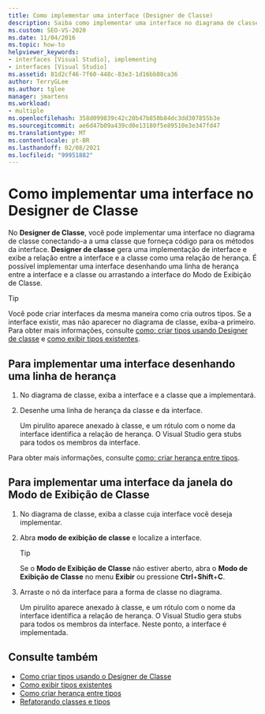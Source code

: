```yaml
---
title: Como implementar uma interface (Designer de Classe)
description: Saiba como implementar uma interface no diagrama de classe conectando-a a uma classe que fornece código para os métodos de interface.
ms.custom: SEO-VS-2020
ms.date: 11/04/2016
ms.topic: how-to
helpviewer_keywords:
- interfaces [Visual Studio], implementing
- interfaces [Visual Studio]
ms.assetid: 81d2cf46-7f60-448c-83e3-1d16bb88ca36
author: TerryGLee
ms.author: tglee
manager: jmartens
ms.workload:
- multiple
ms.openlocfilehash: 358d099839c42c20b47b850b84dc3dd307855b3e
ms.sourcegitcommit: ae6d47b09a439cd0e13180f5e89510e3e347fd47
ms.translationtype: MT
ms.contentlocale: pt-BR
ms.lasthandoff: 02/08/2021
ms.locfileid: "99951882"
---
```

# <a name="how-to-implement-an-interface-in-class-designer"></a>Como implementar uma interface no Designer de Classe

No **Designer de Classe**, você pode implementar uma interface no diagrama de classe conectando-a a uma classe que forneça código para os métodos da interface. **Designer de classe** gera uma implementação de interface e exibe a relação entre a interface e a classe como uma relação de herança. É possível implementar uma interface desenhando uma linha de herança entre a interface e a classe ou arrastando a interface do Modo de Exibição de Classe.

> [!TIP]
> Você pode criar interfaces da mesma maneira como cria outros tipos. Se a interface existir, mas não aparecer no diagrama de classe, exiba-a primeiro. Para obter mais informações, consulte [como: criar tipos usando Designer de classe](how-to-create-types.md) e [como exibir tipos existentes](how-to-view-existing-types.md).

## <a name="to-implement-an-interface-by-drawing-an-inheritance-line"></a>Para implementar uma interface desenhando uma linha de herança

1. No diagrama de classe, exiba a interface e a classe que a implementará.

2. Desenhe uma linha de herança da classe e da interface.

     Um pirulito aparece anexado à classe, e um rótulo com o nome da interface identifica a relação de herança. O Visual Studio gera stubs para todos os membros da interface.

Para obter mais informações, consulte [como: criar herança entre tipos](how-to-create-inheritance-between-types.md).

## <a name="to-implement-an-interface-from-the-class-view-window"></a>Para implementar uma interface da janela do Modo de Exibição de Classe

1. No diagrama de classe, exiba a classe cuja interface você deseja implementar.

2. Abra **modo de exibição de classe** e localize a interface.

    > [!TIP]
    > Se o **Modo de Exibição de Classe** não estiver aberto, abra o **Modo de Exibição de Classe** no menu **Exibir** ou pressione **Ctrl**+**Shift**+**C**.

3. Arraste o nó da interface para a forma de classe no diagrama.

     Um pirulito aparece anexado à classe, e um rótulo com o nome da interface identifica a relação de herança. O Visual Studio gera stubs para todos os membros da interface. Neste ponto, a interface é implementada.

## <a name="see-also"></a>Consulte também

- [Como criar tipos usando o Designer de Classe](how-to-create-types.md)
- [Como exibir tipos existentes](how-to-view-existing-types.md)
- [Como criar herança entre tipos](how-to-create-inheritance-between-types.md)
- [Refatorando classes e tipos](refactoring-classes-and-types.md)
